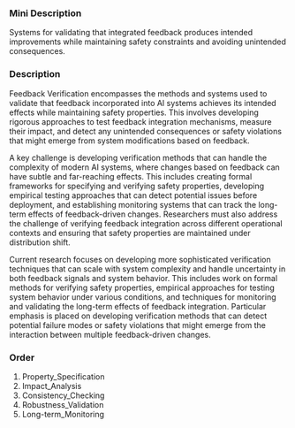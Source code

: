 ### Mini Description

Systems for validating that integrated feedback produces intended improvements while maintaining safety constraints and avoiding unintended consequences.

### Description

Feedback Verification encompasses the methods and systems used to validate that feedback incorporated into AI systems achieves its intended effects while maintaining safety properties. This involves developing rigorous approaches to test feedback integration mechanisms, measure their impact, and detect any unintended consequences or safety violations that might emerge from system modifications based on feedback.

A key challenge is developing verification methods that can handle the complexity of modern AI systems, where changes based on feedback can have subtle and far-reaching effects. This includes creating formal frameworks for specifying and verifying safety properties, developing empirical testing approaches that can detect potential issues before deployment, and establishing monitoring systems that can track the long-term effects of feedback-driven changes. Researchers must also address the challenge of verifying feedback integration across different operational contexts and ensuring that safety properties are maintained under distribution shift.

Current research focuses on developing more sophisticated verification techniques that can scale with system complexity and handle uncertainty in both feedback signals and system behavior. This includes work on formal methods for verifying safety properties, empirical approaches for testing system behavior under various conditions, and techniques for monitoring and validating the long-term effects of feedback integration. Particular emphasis is placed on developing verification methods that can detect potential failure modes or safety violations that might emerge from the interaction between multiple feedback-driven changes.

### Order

1. Property_Specification
2. Impact_Analysis
3. Consistency_Checking
4. Robustness_Validation
5. Long-term_Monitoring
